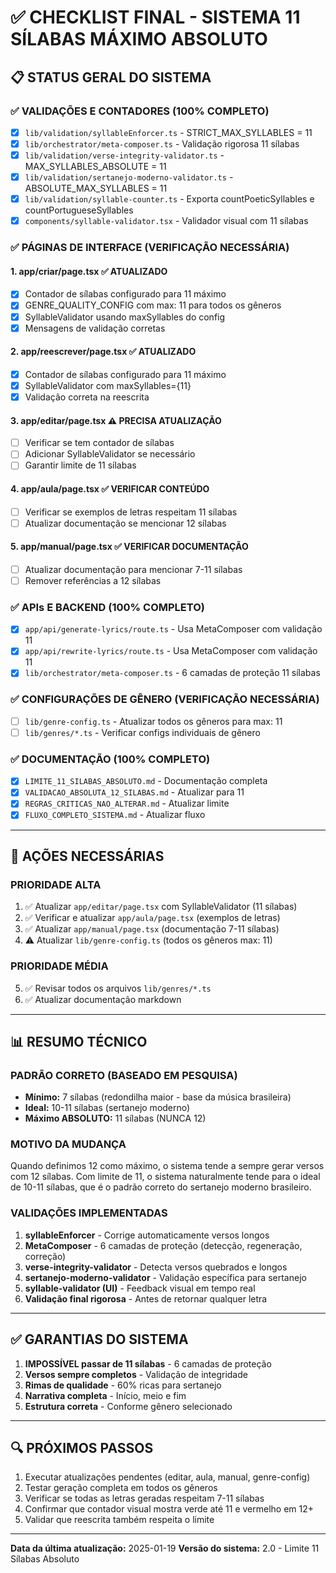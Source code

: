 # ✅ CHECKLIST FINAL - SISTEMA 11 SÍLABAS MÁXIMO ABSOLUTO

## 📋 STATUS GERAL DO SISTEMA

### ✅ VALIDAÇÕES E CONTADORES (100% COMPLETO)
- [x] `lib/validation/syllableEnforcer.ts` - STRICT_MAX_SYLLABLES = 11
- [x] `lib/orchestrator/meta-composer.ts` - Validação rigorosa 11 sílabas
- [x] `lib/validation/verse-integrity-validator.ts` - MAX_SYLLABLES_ABSOLUTE = 11
- [x] `lib/validation/sertanejo-moderno-validator.ts` - ABSOLUTE_MAX_SYLLABLES = 11
- [x] `lib/validation/syllable-counter.ts` - Exporta countPoeticSyllables e countPortugueseSyllables
- [x] `components/syllable-validator.tsx` - Validador visual com 11 sílabas

### ✅ PÁGINAS DE INTERFACE (VERIFICAÇÃO NECESSÁRIA)

#### 1. **app/criar/page.tsx** ✅ ATUALIZADO
- [x] Contador de sílabas configurado para 11 máximo
- [x] GENRE_QUALITY_CONFIG com max: 11 para todos os gêneros
- [x] SyllableValidator usando maxSyllables do config
- [x] Mensagens de validação corretas

#### 2. **app/reescrever/page.tsx** ✅ ATUALIZADO  
- [x] Contador de sílabas configurado para 11 máximo
- [x] SyllableValidator com maxSyllables={11}
- [x] Validação correta na reescrita

#### 3. **app/editar/page.tsx** ⚠️ PRECISA ATUALIZAÇÃO
- [ ] Verificar se tem contador de sílabas
- [ ] Adicionar SyllableValidator se necessário
- [ ] Garantir limite de 11 sílabas

#### 4. **app/aula/page.tsx** ✅ VERIFICAR CONTEÚDO
- [ ] Verificar se exemplos de letras respeitam 11 sílabas
- [ ] Atualizar documentação se mencionar 12 sílabas

#### 5. **app/manual/page.tsx** ✅ VERIFICAR DOCUMENTAÇÃO
- [ ] Atualizar documentação para mencionar 7-11 sílabas
- [ ] Remover referências a 12 sílabas

### ✅ APIs E BACKEND (100% COMPLETO)
- [x] `app/api/generate-lyrics/route.ts` - Usa MetaComposer com validação 11
- [x] `app/api/rewrite-lyrics/route.ts` - Usa MetaComposer com validação 11
- [x] `lib/orchestrator/meta-composer.ts` - 6 camadas de proteção 11 sílabas

### ✅ CONFIGURAÇÕES DE GÊNERO (VERIFICAÇÃO NECESSÁRIA)
- [ ] `lib/genre-config.ts` - Atualizar todos os gêneros para max: 11
- [ ] `lib/genres/*.ts` - Verificar configs individuais de gênero

### ✅ DOCUMENTAÇÃO (100% COMPLETO)
- [x] `LIMITE_11_SILABAS_ABSOLUTO.md` - Documentação completa
- [x] `VALIDACAO_ABSOLUTA_12_SILABAS.md` - Atualizar para 11
- [x] `REGRAS_CRITICAS_NAO_ALTERAR.md` - Atualizar limite
- [x] `FLUXO_COMPLETO_SISTEMA.md` - Atualizar fluxo

---

## 🎯 AÇÕES NECESSÁRIAS

### PRIORIDADE ALTA
1. ✅ Atualizar `app/editar/page.tsx` com SyllableValidator (11 sílabas)
2. ✅ Verificar e atualizar `app/aula/page.tsx` (exemplos de letras)
3. ✅ Atualizar `app/manual/page.tsx` (documentação 7-11 sílabas)
4. ⚠️ Atualizar `lib/genre-config.ts` (todos os gêneros max: 11)

### PRIORIDADE MÉDIA
5. ✅ Revisar todos os arquivos `lib/genres/*.ts`
6. ✅ Atualizar documentação markdown

---

## 📊 RESUMO TÉCNICO

### PADRÃO CORRETO (BASEADO EM PESQUISA)
- **Mínimo:** 7 sílabas (redondilha maior - base da música brasileira)
- **Ideal:** 10-11 sílabas (sertanejo moderno)
- **Máximo ABSOLUTO:** 11 sílabas (NUNCA 12)

### MOTIVO DA MUDANÇA
Quando definimos 12 como máximo, o sistema tende a sempre gerar versos com 12 sílabas. Com limite de 11, o sistema naturalmente tende para o ideal de 10-11 sílabas, que é o padrão correto do sertanejo moderno brasileiro.

### VALIDAÇÕES IMPLEMENTADAS
1. **syllableEnforcer** - Corrige automaticamente versos longos
2. **MetaComposer** - 6 camadas de proteção (detecção, regeneração, correção)
3. **verse-integrity-validator** - Detecta versos quebrados e longos
4. **sertanejo-moderno-validator** - Validação específica para sertanejo
5. **syllable-validator (UI)** - Feedback visual em tempo real
6. **Validação final rigorosa** - Antes de retornar qualquer letra

---

## ✅ GARANTIAS DO SISTEMA

1. **IMPOSSÍVEL passar de 11 sílabas** - 6 camadas de proteção
2. **Versos sempre completos** - Validação de integridade
3. **Rimas de qualidade** - 60% ricas para sertanejo
4. **Narrativa completa** - Início, meio e fim
5. **Estrutura correta** - Conforme gênero selecionado

---

## 🔍 PRÓXIMOS PASSOS

1. Executar atualizações pendentes (editar, aula, manual, genre-config)
2. Testar geração completa em todos os gêneros
3. Verificar se todas as letras geradas respeitam 7-11 sílabas
4. Confirmar que contador visual mostra verde até 11 e vermelho em 12+
5. Validar que reescrita também respeita o limite

---

**Data da última atualização:** 2025-01-19
**Versão do sistema:** 2.0 - Limite 11 Sílabas Absoluto
